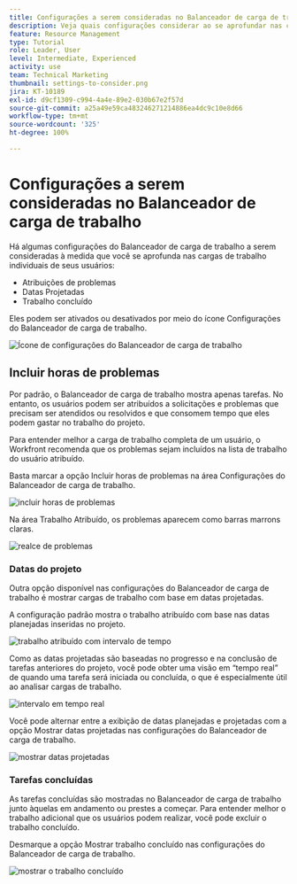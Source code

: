 ```yaml
---
title: Configurações a serem consideradas no Balanceador de carga de trabalho
description: Veja quais configurações considerar ao se aprofundar nas cargas de trabalho individuais de seus usuários.
feature: Resource Management
type: Tutorial
role: Leader, User
level: Intermediate, Experienced
activity: use
team: Technical Marketing
thumbnail: settings-to-consider.png
jira: KT-10189
exl-id: d9cf1309-c994-4a4e-89e2-030b67e2f57d
source-git-commit: a25a49e59ca483246271214886ea4dc9c10e8d66
workflow-type: tm+mt
source-wordcount: '325'
ht-degree: 100%

---
```


# Configurações a serem consideradas no Balanceador de carga de trabalho

Há algumas configurações do Balanceador de carga de trabalho a serem consideradas à medida que você se aprofunda nas cargas de trabalho individuais de seus usuários:

* Atribuições de problemas
* Datas Projetadas
* Trabalho concluído


Eles podem ser ativados ou desativados por meio do ícone Configurações do Balanceador de carga de trabalho.

![Ícone de configurações do Balanceador de carga de trabalho](assets/STC_01.png)

## Incluir horas de problemas

Por padrão, o Balanceador de carga de trabalho mostra apenas tarefas. No entanto, os usuários podem ser atribuídos a solicitações e problemas que precisam ser atendidos ou resolvidos e que consomem tempo que eles podem gastar no trabalho do projeto.

Para entender melhor a carga de trabalho completa de um usuário, o Workfront recomenda que os problemas sejam incluídos na lista de trabalho do usuário atribuído.

Basta marcar a opção Incluir horas de problemas na área Configurações do Balanceador de carga de trabalho.

![incluir horas de problemas](assets/STC_02.png)

Na área Trabalho Atribuído, os problemas aparecem como barras marrons claras.

![realce de problemas](assets/STC_03.png)

### Datas do projeto

Outra opção disponível nas configurações do Balanceador de carga de trabalho é mostrar cargas de trabalho com base em datas projetadas.

A configuração padrão mostra o trabalho atribuído com base nas datas planejadas inseridas no projeto.

![trabalho atribuído com intervalo de tempo](assets/STC_04.png)

Como as datas projetadas são baseadas no progresso e na conclusão de tarefas anteriores do projeto, você pode obter uma visão em “tempo real” de quando uma tarefa será iniciada ou concluída, o que é especialmente útil ao analisar cargas de trabalho.

![intervalo em tempo real](assets/STC_05.png)

Você pode alternar entre a exibição de datas planejadas e projetadas com a opção Mostrar datas projetadas nas configurações do Balanceador de carga de trabalho.

![mostrar datas projetadas](assets/STC_06.png)

### Tarefas concluídas

As tarefas concluídas são mostradas no Balanceador de carga de trabalho junto àquelas em andamento ou prestes a começar. Para entender melhor o trabalho adicional que os usuários podem realizar, você pode excluir o trabalho concluído.

Desmarque a opção Mostrar trabalho concluído nas configurações do Balanceador de carga de trabalho.

![mostrar o trabalho concluído](assets/STC_07.png)
